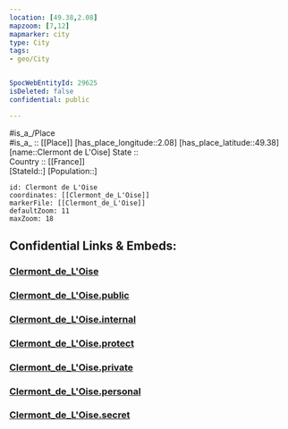 ```yaml
---
location: [49.38,2.08] 
mapzoom: [7,12] 
mapmarker: city 
type: City
tags:
- geo/City


SpocWebEntityId: 29625
isDeleted: false
confidential: public

---
```

#is_a_/Place  
#is_a_ :: [[Place]] 
[has_place_longitude::2.08] 
[has_place_latitude::49.38] 
[name::Clermont de L'Oise] 
State ::  
Country :: [[France]]  
[StateId::] 
[Population::] 



```leaflet
id: Clermont de L'Oise
coordinates: [[Clermont_de_L'Oise]] 
markerFile: [[Clermont_de_L'Oise]] 
defaultZoom: 11 
maxZoom: 18
```


## Confidential Links & Embeds: 

### [Clermont_de_L'Oise](/_Standards/Earth/Continent/Europe/Europe~West/France/regions~France/Hauts-de-France/departments~Hauts-de-France/Oise/communes~Oise/Beauvais/cities~Beauvais/Clermont_de_L'Oise.md) 

### [Clermont_de_L'Oise.public](/_public/Earth/Continent/Europe/Europe~West/France/regions~France/Hauts-de-France/departments~Hauts-de-France/Oise/communes~Oise/Beauvais/cities~Beauvais/Clermont_de_L'Oise.public.md) 

### [Clermont_de_L'Oise.internal](/_internal/Earth/Continent/Europe/Europe~West/France/regions~France/Hauts-de-France/departments~Hauts-de-France/Oise/communes~Oise/Beauvais/cities~Beauvais/Clermont_de_L'Oise.internal.md) 

### [Clermont_de_L'Oise.protect](/_protect/Earth/Continent/Europe/Europe~West/France/regions~France/Hauts-de-France/departments~Hauts-de-France/Oise/communes~Oise/Beauvais/cities~Beauvais/Clermont_de_L'Oise.protect.md) 

### [Clermont_de_L'Oise.private](/_private/Earth/Continent/Europe/Europe~West/France/regions~France/Hauts-de-France/departments~Hauts-de-France/Oise/communes~Oise/Beauvais/cities~Beauvais/Clermont_de_L'Oise.private.md) 

### [Clermont_de_L'Oise.personal](/_personal/Earth/Continent/Europe/Europe~West/France/regions~France/Hauts-de-France/departments~Hauts-de-France/Oise/communes~Oise/Beauvais/cities~Beauvais/Clermont_de_L'Oise.personal.md) 

### [Clermont_de_L'Oise.secret](/_secret/Earth/Continent/Europe/Europe~West/France/regions~France/Hauts-de-France/departments~Hauts-de-France/Oise/communes~Oise/Beauvais/cities~Beauvais/Clermont_de_L'Oise.secret.md)

